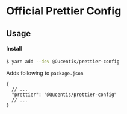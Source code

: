# Official Prettier Config

## Usage

#### Install

```bash
$ yarn add --dev @Qucentis/prettier-config
```

Adds following to `package.json`

```jsonc
{
  // ...
  "prettier": "@Qucentis/prettier-config"
  // ...
}
```
